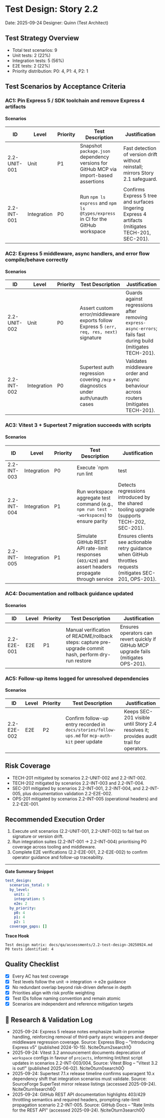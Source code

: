 # Test Design: Story 2.2

Date: 2025-09-24
Designer: Quinn (Test Architect)

## Test Strategy Overview

- Total test scenarios: 9
- Unit tests: 2 (22%)
- Integration tests: 5 (56%)
- E2E tests: 2 (22%)
- Priority distribution: P0: 4, P1: 4, P2: 1

## Test Scenarios by Acceptance Criteria

### AC1: Pin Express 5 / SDK toolchain and remove Express 4 artifacts

#### Scenarios

| ID             | Level       | Priority | Test Description                                                                 | Justification                                                                                                      |
|----------------|-------------|----------|----------------------------------------------------------------------------------|--------------------------------------------------------------------------------------------------------------------|
| 2.2-UNIT-001   | Unit        | P1       | Snapshot `package.json` dependency versions for GitHub MCP via import-based assertions | Fast detection of version drift without reinstall; mirrors Story 2.1 safeguard.                                   |
| 2.2-INT-001    | Integration | P0       | Run `npm ls express` and `npm ls @types/express` in CI for the GitHub workspace   | Confirms Express 5 tree and surfaces lingering Express 4 artifacts (mitigates TECH-201, SEC-201).                 |

### AC2: Express 5 middleware, async handlers, and error flow compile/behave correctly

#### Scenarios

| ID             | Level       | Priority | Test Description                                                                 | Justification                                                                                                      |
|----------------|-------------|----------|----------------------------------------------------------------------------------|--------------------------------------------------------------------------------------------------------------------|
| 2.2-UNIT-002   | Unit        | P0       | Assert custom error/middleware exports follow Express 5 `(err, req, res, next)` signature | Guards against regressions after removing `express-async-errors`; fails fast during build (mitigates TECH-201).    |
| 2.2-INT-002    | Integration | P0       | Supertest auth regression covering `/mcp` + diagnostics under auth/unauth cases | Validates middleware order and async behaviour across routers (mitigates TECH-201).                                |

### AC3: Vitest 3 + Supertest 7 migration succeeds with scripts

#### Scenarios

| ID             | Level       | Priority | Test Description                                                                 | Justification                                                                                                      |
|----------------|-------------|----------|----------------------------------------------------------------------------------|--------------------------------------------------------------------------------------------------------------------|
| 2.2-INT-003    | Integration | P0       | Execute `npm run lint|test|build --workspace github-mcp` plus `npm run smoke` on Node 22/24 | Confirms Vitest 3.2 + Supertest 7.1.x operate across supported runtimes (mitigates TECH-202).                     |
| 2.2-INT-004    | Integration | P1       | Run workspace aggregate test command (e.g., `npm run test --workspaces`) to ensure parity | Detects regressions introduced by the shared tooling upgrade (supports TECH-202, SEC-201).                         |
| 2.2-INT-005    | Integration | P1       | Simulate GitHub REST API rate-limit responses (`403/429`) and assert headers propagate through service | Ensures clients see actionable retry guidance when GitHub throttles requests (mitigates SEC-201, OPS-201).         |

### AC4: Documentation and rollback guidance updated

#### Scenarios

| ID             | Level       | Priority | Test Description                                                                 | Justification                                                                                                      |
|----------------|-------------|----------|----------------------------------------------------------------------------------|--------------------------------------------------------------------------------------------------------------------|
| 2.2-E2E-001    | E2E         | P1       | Manual verification of README/rollback steps: capture pre-upgrade commit hash, perform dry-run restore | Ensures operators can revert quickly if GitHub MCP upgrade fails (mitigates OPS-201).                               |

### AC5: Follow-up items logged for unresolved dependencies

#### Scenarios

| ID             | Level       | Priority | Test Description                                                                 | Justification                                                                                                      |
|----------------|-------------|----------|----------------------------------------------------------------------------------|--------------------------------------------------------------------------------------------------------------------|
| 2.2-E2E-002    | E2E         | P2       | Confirm follow-up entry recorded in `docs/stories/follow-ups.md` for `mcp-auth-kit` peer update | Keeps SEC-201 visible until Story 2.4 resolves it; provides audit trail for operators.                             |

## Risk Coverage

- TECH-201 mitigated by scenarios 2.2-UNIT-002 and 2.2-INT-002.
- TECH-202 mitigated by scenarios 2.2-INT-003 and 2.2-INT-004.
- SEC-201 mitigated by scenarios 2.2-INT-001, 2.2-INT-004, and 2.2-INT-005, plus documentation validation 2.2-E2E-002.
- OPS-201 mitigated by scenarios 2.2-INT-005 (operational headers) and 2.2-E2E-001.

## Recommended Execution Order

1. Execute unit scenarios (2.2-UNIT-001, 2.2-UNIT-002) to fail fast on signature or version drift.
2. Run integration suites (2.2-INT-001 → 2.2-INT-004) prioritising P0 coverage across tooling and middleware.
3. Complete E2E verifications (2.2-E2E-001, 2.2-E2E-002) to confirm operator guidance and follow-up traceability.

---

**Gate Summary Snippet**

```yaml
test_design:
  scenarios_total: 9
  by_level:
    unit: 2
    integration: 5
    e2e: 2
  by_priority:
    p0: 4
    p1: 4
    p2: 1
  coverage_gaps: []
```

**Trace Hook**

```
Test design matrix: docs/qa/assessments/2.2-test-design-20250924.md
P0 tests identified: 4
```

## Quality Checklist

- [x] Every AC has test coverage
- [x] Test levels follow the unit → integration → e2e guidance
- [x] No redundant overlap beyond risk-driven defense in depth
- [x] Priorities align with risk profile weighting
- [x] Test IDs follow naming convention and remain atomic
- [x] Scenarios are independent and reference mitigation targets

## 🔬 Research & Validation Log
- 2025-09-24: Express 5 release notes emphasize built-in promise handling, reinforcing removal of third-party async wrappers and deeper middleware regression coverage. Source: Express Blog – "Introducing Express v5" (published 2024-10-15). citeturn2search1
- 2025-09-24: Vitest 3.2 announcement documents deprecation of `workspace` configs in favour of `projects`, informing lint/test script updates in scenarios 2.2-INT-003/004. Source: Vitest Blog – "Vitest 3.2 is out!" (published 2025-06-02). citeturn0search0
- 2025-09-24: Supertest 7.1.x release timeline confirms superagent 10.x dependency shift that integration scenarios must validate. Source: SourceForge SuperTest mirror release listings (accessed 2025-09-24). citeturn1search6
- 2025-09-24: GitHub REST API documentation highlights 403/429 throttling semantics and required headers, prompting rate-limit propagation scenario 2.2-INT-005. Source: GitHub Docs – "Rate limits for the REST API" (accessed 2025-09-24). citeturn3search0

